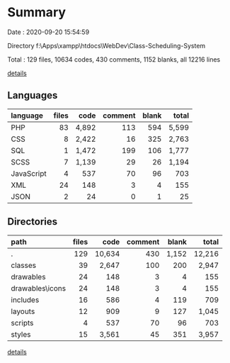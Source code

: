 # Summary

Date : 2020-09-20 15:54:59

Directory f:\Apps\xampp\htdocs\WebDev\Class-Scheduling-System

Total : 129 files,  10634 codes, 430 comments, 1152 blanks, all 12216 lines

[details](details.md)

## Languages
| language | files | code | comment | blank | total |
| :--- | ---: | ---: | ---: | ---: | ---: |
| PHP | 83 | 4,892 | 113 | 594 | 5,599 |
| CSS | 8 | 2,422 | 16 | 325 | 2,763 |
| SQL | 1 | 1,472 | 199 | 106 | 1,777 |
| SCSS | 7 | 1,139 | 29 | 26 | 1,194 |
| JavaScript | 4 | 537 | 70 | 96 | 703 |
| XML | 24 | 148 | 3 | 4 | 155 |
| JSON | 2 | 24 | 0 | 1 | 25 |

## Directories
| path | files | code | comment | blank | total |
| :--- | ---: | ---: | ---: | ---: | ---: |
| . | 129 | 10,634 | 430 | 1,152 | 12,216 |
| classes | 39 | 2,647 | 100 | 200 | 2,947 |
| drawables | 24 | 148 | 3 | 4 | 155 |
| drawables\icons | 24 | 148 | 3 | 4 | 155 |
| includes | 16 | 586 | 4 | 119 | 709 |
| layouts | 12 | 909 | 9 | 127 | 1,045 |
| scripts | 4 | 537 | 70 | 96 | 703 |
| styles | 15 | 3,561 | 45 | 351 | 3,957 |

[details](details.md)